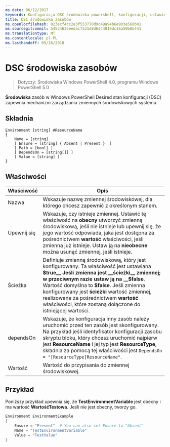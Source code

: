 ```yaml
---
ms.date: 06/12/2017
keywords: Konfiguracja DSC środowiska powershell, konfiguracji, ustawienia
title: DSC środowiska zasobów
ms.openlocfilehash: 023ecf4cc2e3f553770d9c49a94b6e903e560b01
ms.sourcegitcommit: 54534635eedacf531d8d6344019dc16a50b8b441
ms.translationtype: MT
ms.contentlocale: pl-PL
ms.lasthandoff: 05/16/2018
---
```

# <a name="dsc-environment-resource"></a>DSC środowiska zasobów

> Dotyczy: Środowiska Windows PowerShell 4.0, programu Windows PowerShell 5.0

__Środowiska__ zasób w Windows PowerShell Desired stan konfiguracji (DSC) zapewnia mechanizm zarządzania zmiennych środowiskowych systemu.

## <a name="syntax"></a>Składnia
``` mof
Environment [string] #ResourceName
{
    Name = [string]
    [ Ensure = [string] { Absent | Present }  ]
    [ Path = [bool] ]
    [ DependsOn = [string[]] ]
    [ Value = [string] ]
}
```

## <a name="properties"></a>Właściwości

|  Właściwość  |  Opis   |
|---|---|
| Nazwa| Wskazuje nazwę zmiennej środowiskowej, dla którego chcesz zapewnić z określonym stanem.|
| Upewnij się| Wskazuje, czy istnieje zmiennej. Ustawić tę właściwość na __obecny__ utworzyć zmienną środowiskową, jeśli nie istnieje lub upewnij się, że jego wartość odpowiada, jaka jest dostępna za pośrednictwem __wartość__ właściwości, jeśli zmienna już istnieje. Ustaw ją na __nieobecne__ można usunąć zmiennej, jeśli istnieje.|
| Ścieżka| Definiuje zmienną środowiskową, który jest konfigurowany. Ta właściwość jest ustawiana __$true__ Jeśli zmienna jest __ścieżki__ zmiennej; w przeciwnym razie ustaw ją na __$false__. Wartość domyślna to __$false__. Jeśli zmienna konfigurowany jest __ścieżki__ wartość zmiennej, realizowane za pośrednictwem __wartość__ właściwości, które zostaną dołączone do istniejącej wartości.|
| dependsOn | Wskazuje, że konfiguracja inny zasób należy uruchomić przed ten zasób jest skonfigurowany. Na przykład jeśli identyfikator konfiguracji zasobu skryptu bloku, który chcesz uruchomić najpierw jest __ResourceName__ i jej typ jest __ResourceType__, składnia za pomocą tej właściwości jest `DependsOn = "[ResourceType]ResourceName"`.|
| Wartość| Wartość do przypisania do zmiennej środowiskowej.|

## <a name="example"></a>Przykład

Poniższy przykład upewnia się, że __TestEnvironmentVariable__ jest obecny i ma wartość __WartośćTestowa__. Jeśli nie jest obecny, tworzy go.

```powershell
Environment EnvironmentExample
{
    Ensure = "Present"  # You can also set Ensure to "Absent"
    Name = "TestEnvironmentVariable"
    Value = "TestValue"
}
```